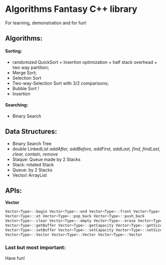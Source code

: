 # Algorithms Fantasy C++ library

For learning, demonstration and for fun! 

## Algorithms:

#### Sorting:
- randomized QuickSort + Insertion optimization + half stack overhead + two way partition; 
- Merge Sort; 
- Selection Sort
- Two-way-Selection Sort with 3/2 comparisons; 
- Bubble Sort !
- Insertion
 
#### Searching:
- Binary Search

## Data Structures:
- Binary Search Tree
- double LinkedList
_addAfter, addBefore, addFirst, addLast, find, findLast, clear, contain, remove_
- Staque: Queue made by 2 Stacks
- Stack: rotated Stack
- Queue: by 2 Stacks
- Vector/ ArrayList

## APIs:
**Vector**
```cpp
Vector<Type>::begin Vector<Type>::end Vector<Type>::front Vector<Type>::back
Vector<Type>::at Vector<Type>::pop_back Vector<Type>::push_back 
Vector<Type>::clear Vector<Type>::empty Vector<Type>::erase Vector<Type>::expand 
Vector<Type>::getBuffer Vector<Type>::getCapacity Vector<Type>::getSize 
Vector<Type>::setBuffer Vector<Type>::setCapacity Vector<Type>::setSize 
Vector<Type>::Vector Vector<Type>::Vector Vector<Type>::Vector
```

### Last but most important:
Have fun! 

